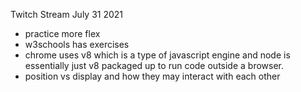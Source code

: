 Twitch Stream July 31 2021
- practice more flex
- w3schools has exercises
- chrome uses v8 which is a type of javascript engine and node is essentially just v8 packaged up to run code outside a browser.
- position vs display and how they may interact with each other